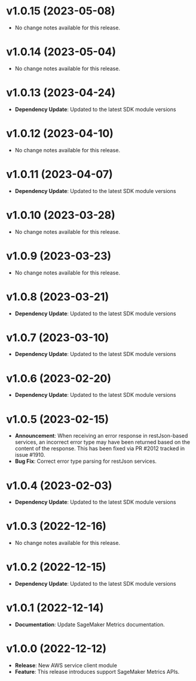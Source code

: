 # v1.0.15 (2023-05-08)

* No change notes available for this release.

# v1.0.14 (2023-05-04)

* No change notes available for this release.

# v1.0.13 (2023-04-24)

* **Dependency Update**: Updated to the latest SDK module versions

# v1.0.12 (2023-04-10)

* No change notes available for this release.

# v1.0.11 (2023-04-07)

* **Dependency Update**: Updated to the latest SDK module versions

# v1.0.10 (2023-03-28)

* No change notes available for this release.

# v1.0.9 (2023-03-23)

* No change notes available for this release.

# v1.0.8 (2023-03-21)

* **Dependency Update**: Updated to the latest SDK module versions

# v1.0.7 (2023-03-10)

* **Dependency Update**: Updated to the latest SDK module versions

# v1.0.6 (2023-02-20)

* **Dependency Update**: Updated to the latest SDK module versions

# v1.0.5 (2023-02-15)

* **Announcement**: When receiving an error response in restJson-based services, an incorrect error type may have been returned based on the content of the response. This has been fixed via PR #2012 tracked in issue #1910.
* **Bug Fix**: Correct error type parsing for restJson services.

# v1.0.4 (2023-02-03)

* **Dependency Update**: Updated to the latest SDK module versions

# v1.0.3 (2022-12-16)

* No change notes available for this release.

# v1.0.2 (2022-12-15)

* **Dependency Update**: Updated to the latest SDK module versions

# v1.0.1 (2022-12-14)

* **Documentation**: Update SageMaker Metrics documentation.

# v1.0.0 (2022-12-12)

* **Release**: New AWS service client module
* **Feature**: This release introduces support SageMaker Metrics APIs.

